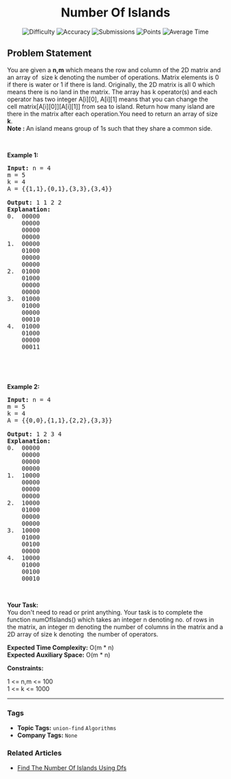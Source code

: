 <h1 align="center">Number Of Islands</h1>

<p align="center">
  <img alt="Difficulty" title="Difficulty" src="https://custom-icon-badges.demolab.com/badge/Difficulty: Medium-1F222E?style=for-the-badge&logoColor=white&logo=fire"/>
  <img alt="Accuracy" title="Accuracy" src="https://custom-icon-badges.demolab.com/badge/Accuracy: 60.65%25-1F222E?style=for-the-badge&logoColor=white&logo=target"/>
  <img alt="Submissions" title="Submissions" src="https://custom-icon-badges.demolab.com/badge/Submissions: 58K+-1F222E?style=for-the-badge&logoColor=white&logo=repo"/>
  <img alt="Points" title="Points" src="https://custom-icon-badges.demolab.com/badge/Points: 4-1F222E?style=for-the-badge&logoColor=white&logo=award"/>
  <img alt="Average Time" title="Average Time" src="https://custom-icon-badges.demolab.com/badge/Average%20Time: 30m-1F222E?style=for-the-badge&logoColor=white&logo=clock"/>
</p>

## Problem Statement

You are given a <b>n,m</b> which means the row and column of the 2D matrix and an array of  size k denoting the number of operations. Matrix elements is 0 if there is water or 1 if there is land. Originally, the 2D matrix is all 0 which means there is no land in the matrix. The array has k operator(s) and each operator has two integer A[i][0], A[i][1] means that you can change the cell matrix[A[i][0]][A[i][1]] from sea to island. Return how many island are there in the matrix after each operation.You need to return an array of size <b>k</b>.<br>
<b>Note : </b>An island means group of 1s such that they share a common side.

 

<b>Example 1:</b>

<pre><b>Input:</b> n = 4
m = 5
k = 4
A = {{1,1},{0,1},{3,3},{3,4}}

<b>Output:</b> 1 1 2 2
<b>Explanation:</b>
0.  00000
    00000
    00000
    00000
1.  00000
    01000
    00000
    00000
2.  01000
    01000
    00000
    00000
3.  01000
    01000
    00000
    00010
4.  01000
    01000
    00000
    00011</pre>

 

 

<b>Example 2:</b>

<pre><b>Input:</b> n = 4
m = 5
k = 4
A = {{0,0},{1,1},{2,2},{3,3}}

<b>Output:</b> 1 2 3 4
<b>Explanation:</b>
0.  00000
    00000
    00000
    00000
1.  10000
    00000
    00000
    00000
2.  10000
    01000
    00000
    00000
3.  10000
    01000
    00100
    00000
4.  10000
    01000
    00100
    00010</pre>

 

<b>Your Task:</b><br>
You don't need to read or print anything. Your task is to complete the function numOfIslands() which takes an integer n denoting no. of rows in the matrix, an integer m denoting the number of columns in the matrix and a 2D array of size k denoting  the number of operators.

<b>Expected Time Complexity:</b> O(m * n)<br>
<b>Expected Auxiliary Space:</b> O(m * n)

<b>Constraints:</b>

1 <= n,m <= 100<br>
1 <= k <= 1000


<hr>

### Tags
- **Topic Tags:** `union-find` `Algorithms`
- **Company Tags:** `None`

### Related Articles
- [Find The Number Of Islands Using Dfs](https://www.geeksforgeeks.org/find-the-number-of-islands-using-dfs/)
